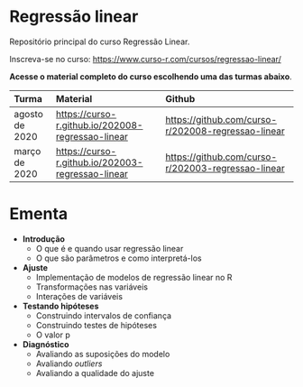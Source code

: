 
# Regressão linear

<!-- README.md is generated from README.Rmd. Please edit that file -->

Repositório principal do curso Regressão Linear.

Inscreva-se no curso: <https://www.curso-r.com/cursos/regressao-linear/>

**Acesse o material completo do curso escolhendo uma das turmas
abaixo**.

| Turma          | Material                                            | Github                                               |
| :------------- | :-------------------------------------------------- | :--------------------------------------------------- |
| agosto de 2020 | <https://curso-r.github.io/202008-regressao-linear> | <https://github.com/curso-r/202008-regressao-linear> |
| março de 2020  | <https://curso-r.github.io/202003-regressao-linear> | <https://github.com/curso-r/202003-regressao-linear> |

# Ementa

  - **Introdução**
      - O que é e quando usar regressão linear
      - O que são parâmetros e como interpretá-los
  - **Ajuste**
      - Implementação de modelos de regressão linear no R
      - Transformações nas variáveis
      - Interações de variáveis
  - **Testando hipóteses**
      - Construindo intervalos de confiança
      - Construindo testes de hipóteses
      - O valor p
  - **Diagnóstico**
      - Avaliando as suposições do modelo
      - Avaliando *outliers*
      - Avaliando a qualidade do ajuste
